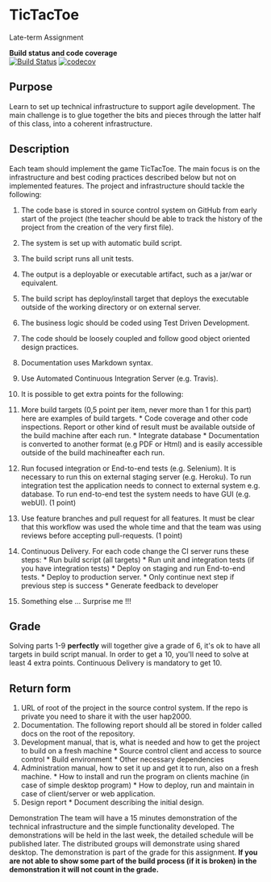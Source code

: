 # TicTacToe
Late-term Assignment

**Build status and code coverage**  
[![Build Status](https://travis-ci.org/hundarogborn/TicTacToe.svg?branch=master)](https://travis-ci.org/hundarogborn/TicTacToe)
[![codecov](https://codecov.io/gh/hundarogborn/TicTacToe/branch/master/graph/badge.svg)](https://codecov.io/gh/hundarogborn/TicTacToe)



## Purpose
Learn to set up technical infrastructure to support agile development. The main challenge is to glue together the bits and pieces through the latter half of this class, into a coherent infrastructure.


## Description
Each team should implement the game TicTacToe. The main focus is on
the infrastructure and best coding practices described below but not on
implemented features.
The project and infrastructure should tackle the following:

1. The code base is stored in source control system on GitHub from early start of the project (the teacher should be able to track the history of the project from the creation of the very first file).
2. The system is set up with automatic build script.
3. The build script runs all unit tests.
4. The output is a deployable or executable artifact, such as a jar/war or equivalent.
5. The build script has deploy/install target that deploys the executable outside of the working directory or on external server.
6. The business logic should be coded using Test Driven Development.
7. The code should be loosely coupled and follow good object oriented design practices.
8. Documentation uses Markdown syntax.
9. Use Automated Continuous Integration Server (e.g. Travis).
10. It is possible to get extra points for the following:

  1. More build targets (0,5 point per item, never more than 1 for this part) here are examples of build targets.
    * Code coverage and other code inspections. Report or other kind of result must be available outside of the build machine after each run.
    * Integrate database
    * Documentation is converted to another format (e.g PDF or Html) and is easily accessible outside of the build machineafter each run.
  2. Run focused integration or End-to-end tests (e.g. Selenium). It is necessary to run this on external staging server (e.g. Heroku). To run integration test the application needs to connect to external system e.g. database. To run end-to-end test the system needs to have GUI (e.g. webUI). (1 point)
  3. Use feature branches and pull request for all features. It must be clear that this workflow was used the whole time and that the team was using reviews before accepting pull-requests. (1 point)
  4. Continuous Delivery. For each code change the CI server runs these steps:
    * Run build script (all targets)
    * Run unit and integration tests (if you have integration tests)
    * Deploy on staging and run End-to-end tests.
    * Deploy to production server.
    * Only continue next step if previous step is success
    * Generate feedback to developer
  5. Something else ... Surprise me !!!


## Grade
Solving parts 1-9 **perfectly** will together give a grade of 6, it's ok to have
all targets in build script manual. In order to get a 10, you'll need to solve
at least 4 extra points. Continuous Delivery is mandatory to get 10.


## Return form
1. URL of root of the project in the source control system. If the repo is private you need to share it with the user hap2000.
2. Documentation. The following report should all be stored in folder called docs on the root of the repository.
  1. Development manual, that is, what is needed and how to get the project to build on a fresh machine
    * Source control client and access to source control
    * Build environment
    * Other necessary dependencies
  2. Administration manual, how to set it up and get it to run, also on a fresh machine.
    * How to install and run the program on clients machine (in case of simple desktop program)
    * How to deploy, run and maintain in case of client/server or web application.
  3. Design report
    * Document describing the initial design.


Demonstration
The team will have a 15 minutes demonstration of the technical infrastructure and the simple functionality developed. The demonstrations will be held in the last week, the detailed schedule will be published later. The distributed groups will demonstrate using shared desktop. The demonstration is part of the grade for this assignment. **If you are not able to show some part of the build process (if it is broken) in the demonstration it will not count in the grade.**

